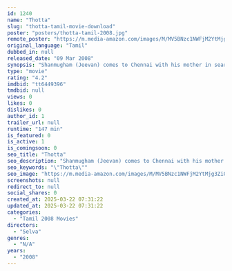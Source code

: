 ```yaml
---
id: 1240
name: "Thotta"
slug: "thotta-tamil-movie-download"
poster: "posters/thotta-tamil-2008.jpg"
remote_poster: "https://m.media-amazon.com/images/M/MV5BNzc1NWFjM2YtMjg3Zi00Nzk0LTgxN2ItZjFhMTRhMjZlODdkXkEyXkFqcGdeQXVyMTEzNzg0Mjkx._V1_SX300.jpg"
original_language: "Tamil"
dubbed_in: null
released_date: "09 Mar 2008"
synopsis: "Shanmugham (Jeevan) comes to Chennai with his mother in search of his father (Raj Kapoor). When they get to the place, they see him living with another wife. In a hussle, he kills this old wife and sends this boy outside to beg. H..."
type: "movie"
rating: "4.2"
imdbid: "tt6449396"
tmdbid: null
views: 0
likes: 0
dislikes: 0
author_id: 1
trailer_url: null
runtime: "147 min"
is_featured: 0
is_active: 1
is_comingsoon: 0
seo_title: "Thotta"
seo_description: "Shanmugham (Jeevan) comes to Chennai with his mother in search of his father (Raj Kapoor). When they get to the place, they see him living with another wife. In a hussle, he kills this old wife and sends this boy outside to beg. H..."
seo_keywords: "\"Thotta\""
seo_image: "https://m.media-amazon.com/images/M/MV5BNzc1NWFjM2YtMjg3Zi00Nzk0LTgxN2ItZjFhMTRhMjZlODdkXkEyXkFqcGdeQXVyMTEzNzg0Mjkx._V1_SX300.jpg"
screenshots: null
redirect_to: null
social_shares: 0
created_at: 2025-03-22 07:31:22
updated_at: 2025-03-22 07:31:22
categories:
  - "Tamil 2008 Movies"
directors:
  - "Selva"
genres:
  - "N/A"
years:
  - "2008"
---
```

